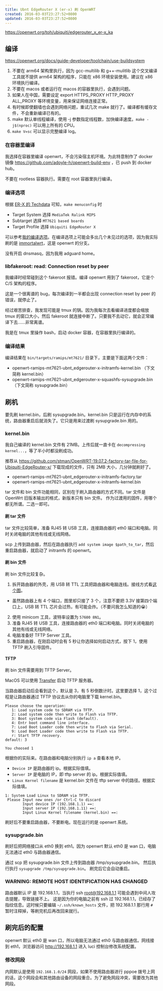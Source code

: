```yaml
---
title: Ubnt EdgeRouter X (er-x) 刷 OpenWRT
created: 2016-03-03T23:27:52+0800
updated: 2016-03-03T23:27:52+0800
---
```



https://openwrt.org/toh/ubiquiti/edgerouter_x_er-x_ka

## 编译

https://openwrt.org/docs/guide-developer/toolchain/use-buildsystem

1. 不要在 arm64 架构里执行，因为 gcc-multilib 和 g++-mulitlib 这个交叉编译工具就不提供 arm64 架构的程序，只能在 x86 环境安装使用。建议在 x86 环境执行编译。
2. 不要在 macos 或者运行在 macos 的容器里执行，会遇到问题。
3. 如果人在中国，需要设定 export HTTPS_PROXY HTTP_PROXY ALL_PROXY 等环境变量，用来保证网络连接正常。
4. 有时候即使翻墙也会遇到网络问题，重试几次 make 就行了。编译都有缓存文件，不会重新编译已有的。
5. make 默认单线程编译，使用 -j 参数指定线程数，加快编译速度。`make -j$(nproc)` 可以用上所有的 CPU。
6. `make V=sc` 可以显示完整编译 log。

### 在容器里编译

我选择在容器里编译 openwrt，不会污染宿主机环境。为此特意制作了 docker 镜像 https://github.com/adoyle-h/openwrt-build-env ，已 push 到 docker hub。

不要在 rootless 容器执行。需要在 root 容器里执行编译。

### 编译选项

根据 [ER-X 的 Techdata](https://openwrt.org/toh/hwdata/ubiquiti/ubiquiti_edgerouter_x) 可知，`make menuconfig` 时

- Target System 选择 `MediaTek Ralink MIPS`
- Subtarget 选择 `MT7621 based boards`
- Target Profile 选择 `Ubiquiti EdgeRouter X`

可以参考[我的编译选项](https://gist.github.com/adoyle-h/4c2c5d8bbcf875403485322cd656052e)。在编译选项上可能会多出几个未见过的选项，因为我实际刷的是 [immortalwrt](https://github.com/immortalwrt/immortalwrt)，这是 openwrt 的分支。

没有开启 dnsmasq，因为我用 adguard home。

### libfakeroot: read: Connection reset by peer

我编译时经常碰到这个 fakeroot 报错。编译 openwrt 用到了 fakeroot，它是个 C/S 架构的程序。

这是一个很离谱的 bug，每次编译到一半都会出现 connection reset by peer 的错误，就停止了。

经过艰苦排查，我发现可能是 tmux 的锅。因为我每次去看编译进度都会缩放 tmux 的窗口大小，然后 fakeroot 就连接中断了。只要我不去动它，就会正常编译下去……非常离谱。

我是在 tmux 里操作 bash，启动 docker 容器，在容器里执行编译的。

### 编译结果

编译结果在 `bin/targets/ramips/mt7621/` 目录下，主要是下面这两个文件：

- openwrt-ramips-mt7621-ubnt_edgerouter-x-initramfs-kernel.bin  （下文简称 kernel.bin）
- openwrt-ramips-mt7621-ubnt_edgerouter-x-squashfs-sysupgrade.bin （下文简称 sysupgrade.bin）



## 刷机

要先刷 kernel.bin，后刷 sysupgrade.bin。kernel.bin 只是运行在内存中的系统，路由器重启后就消失了。它只是用来过渡刷 sysupgrade.bin 用的。

### kernel.bin

我自己编译的 kernel.bin 文件有 21MB。上传后就一直卡在 `decompressing kernel...`，等了半小时都没刷成功。

推荐从 https://github.com/stman/OpenWRT-19.07.2-factory-tar-file-for-Ubiquiti-EdgeRouter-x/ 下载现成的文件，只有 2MB 大小，几分钟就刷好了。

- openwrt-ramips-mt7621-ubnt_edgerouter-x-initramfs-factory.tar
- openwrt-ramips-mt7621-ubnt_edgerouter-x-initramfs-kernel.bin

tar 文件和 bin 文件功能相同，区别在于刷入路由器的方式不同。tar 文件是 OpenWrt 旧版本输出的格式，新版本只有 bin 文件。
作为过渡用的固件，用哪个都无所谓。二选一即可。

#### 刷 tar 文件

tar 文件比较简单，准备 RJ45 转 USB 工具，连接路由器的 eth0 端口和电脑。同时关闭电脑的其他有线或无线网络。

scp 上传到路由器，然后在路由器执行 `add system image $path_to_tar`，然后重启路由器，就启动了 initramfs 的 openwrt。

#### 刷 bin 文件

刷 bin 文件比较复杂。

1. 拆开路由器的外壳，用 USB 转 TTL 工具把路由器和电脑连线。接线方式看[这个图](https://community.ui.com/questions/How-to-connect-ER-X-serial-console/75bbbd47-7520-49ba-82c4-2c35ff663497)。
  - 虽然路由器上有 4 个端口，图里却只接了 3 个，注意不要把 3.3V 接第四个端口上，USB 转 TTL 芯片会过热，有可能会炸。（不要问我怎么知道的😭）
2. 使用 minicom 工具，波特率设置为 `57600 8N1`。
3. 准备 RJ45 转 USB 工具，连接路由器的 eth0 端口和电脑。同时关闭电脑的其他有线或无线网络。
4. 电脑准备好 TFTP Server 工具。
5. 重启路由器，在刚启动时会有 5 秒让你选择如何启动方式，按下 1，使用 TFTP 刷入引导固件。

#### TFTP

刷 bin 文件需要用到 TFTP Server。

MacOS 可以使用 [Transfer](https://www.intuitibits.com/products/transfer/) 启动 TFTP 服务器。

当路由器启动后会看到这个，默认是 3，有 5 秒倒数计时。这里要选择 1，这个过程是让路由器通过 TFTP 协议去从你的电脑里下载 kernel.bin。

```
Please choose the operation:
   1: Load system code to SDRAM via TFTP.
   2: Load system code then write to Flash via TFTP.
   3: Boot system code via Flash (default).
   4: Entr boot command line interface.
   7: Load Boot Loader code then write to Flash via Serial.
   9: Load Boot Loader code then write to Flash via TFTP.
   r: Start TFTP recovery.
default: 3

You choosed 1
```

根据你的实际来。在路由器和电脑分别执行 `ip a` 查看本地 IP。

- `Device IP` 是路由器的 ip。根据实际值填。
- `Server IP` 是电脑的 IP，即 tftp server 的 ip。根据实际值填。
- `Linux Kernel filename` 是 kernel.bin 文件在 tftp server 中的路径。根据实际值填。

```
1: System Load Linux to SDRAM via TFTP.
 Please Input new ones /or Ctrl-C to discard
        Input device IP (192.168.1.1) ==:
        Input server IP (192.168.1.11) ==:
        Input Linux Kernel filename (kernel.bin) ==:
```

刷好后不要重启路由器，不要断电。现在运行的是 openwrt 系统。

### sysupgrade.bin

刷好后把网络接口从 eth0 换到 eth1。因为 openwrt 默认 eth0 是 wan 口，电脑无法通过 eth0 与路由器通信。

通过 scp 把 sysupgrade.bin 文件上传到路由器 /tmp/sysupgrade.bin。
然后执行执行 `sysupgrade /tmp/sysupgrade.bin`。
刷完后它会自动重启。

### WARNING: REMOTE HOST IDENTIFICATION HAS CHANGED

路由器默认 IP 是 192.168.1.1，当执行 ssh root@192.168.1.1 可能会遇到中间人攻击提醒，导致链接不上。
这是因为你的电脑之前有 ssh 过 192.168.1.1，已经存了指纹信息。这时候只要编辑 `~/.ssh/known_hosts` 文件，把 192.168.1.1 那行用 `#` 暂时注释掉，等刷完机后再改回来就行。

## 刷完后的配置

openwrt 默认 eth0 是 wan 口，所以电脑无法通过 eth0 与路由器通信。网线接到 eth1，浏览器访问 http://192.168.1.1 进入 luci 控制台修改系统配置。

### 修改网段

内网默认是使用 `192.168.1.0/24` 网段，如果不使用路由器进行 pppoe 拨号上网的话，这个网段会和其他路由设备的网段重合。为了避免网段冲突，需要改为其他网段。
